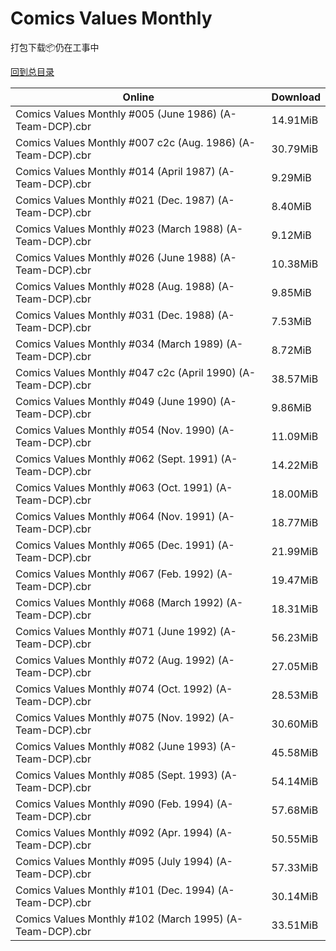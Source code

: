 # Comics Values Monthly

打包下载📦仍在工事中

[回到总目录](/Catalogs.md)







Online | Download
--- | ---
Comics Values Monthly #005 (June 1986) (A-Team-DCP).cbr | 14.91MiB
Comics Values Monthly #007 c2c (Aug. 1986) (A-Team-DCP).cbr | 30.79MiB
Comics Values Monthly #014 (April 1987) (A-Team-DCP).cbr | 9.29MiB
Comics Values Monthly #021 (Dec. 1987) (A-Team-DCP).cbr | 8.40MiB
Comics Values Monthly #023 (March 1988) (A-Team-DCP).cbr | 9.12MiB
Comics Values Monthly #026 (June 1988) (A-Team-DCP).cbr | 10.38MiB
Comics Values Monthly #028 (Aug. 1988) (A-Team-DCP).cbr | 9.85MiB
Comics Values Monthly #031 (Dec. 1988) (A-Team-DCP).cbr | 7.53MiB
Comics Values Monthly #034 (March 1989) (A-Team-DCP).cbr | 8.72MiB
Comics Values Monthly #047 c2c (April 1990) (A-Team-DCP).cbr | 38.57MiB
Comics Values Monthly #049 (June 1990) (A-Team-DCP).cbr | 9.86MiB
Comics Values Monthly #054 (Nov. 1990) (A-Team-DCP).cbr | 11.09MiB
Comics Values Monthly #062 (Sept. 1991) (A-Team-DCP).cbr | 14.22MiB
Comics Values Monthly #063 (Oct. 1991) (A-Team-DCP).cbr | 18.00MiB
Comics Values Monthly #064 (Nov. 1991) (A-Team-DCP).cbr | 18.77MiB
Comics Values Monthly #065 (Dec. 1991) (A-Team-DCP).cbr | 21.99MiB
Comics Values Monthly #067 (Feb. 1992) (A-Team-DCP).cbr | 19.47MiB
Comics Values Monthly #068 (March 1992) (A-Team-DCP).cbr | 18.31MiB
Comics Values Monthly #071 (June 1992) (A-Team-DCP).cbr | 56.23MiB
Comics Values Monthly #072 (Aug. 1992) (A-Team-DCP).cbr | 27.05MiB
Comics Values Monthly #074 (Oct. 1992) (A-Team-DCP).cbr | 28.53MiB
Comics Values Monthly #075 (Nov. 1992) (A-Team-DCP).cbr | 30.60MiB
Comics Values Monthly #082 (June 1993) (A-Team-DCP).cbr | 45.58MiB
Comics Values Monthly #085 (Sept. 1993) (A-Team-DCP).cbr | 54.14MiB
Comics Values Monthly #090 (Feb. 1994) (A-Team-DCP).cbr | 57.68MiB
Comics Values Monthly #092 (Apr. 1994) (A-Team-DCP).cbr | 50.55MiB
Comics Values Monthly #095 (July 1994) (A-Team-DCP).cbr | 57.33MiB
Comics Values Monthly #101 (Dec. 1994) (A-Team-DCP).cbr | 30.14MiB
Comics Values Monthly #102 (March 1995) (A-Team-DCP).cbr | 33.51MiB